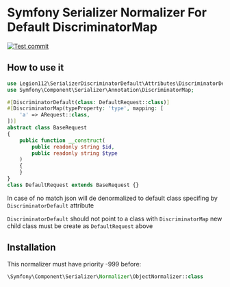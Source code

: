 # Symfony Serializer Normalizer For Default DiscriminatorMap
[![Test commit](https://github.com/SoftFineWare/discriminator-default-normalizer/actions/workflows/commit.yml/badge.svg?branch=main)](https://github.com/SoftFineWare/discriminator-default-normalizer/actions/workflows/commit.yml)
## How to use it
```php
use Legion112\SerializerDiscriminatorDefault\Attributes\DiscriminatorDefault;
use Symfony\Component\Serializer\Annotation\DiscriminatorMap;

#[DiscriminatorDefault(class: DefaultRequest::class)]
#[DiscriminatorMap(typeProperty: 'type', mapping: [
    'a' => ARequest::class,
])]
abstract class BaseRequest
{
    public function __construct(
        public readonly string $id,
        public readonly string $type
    )
    {
    }
}
class DefaultRequest extends BaseRequest {}
```
In case of no match json will de denormalized to default class specifing by `DiscriminatorDefault` attribute

`DiscriminatorDefault` should not point to a class with `DiscriminatorMap` new child class must be create as `DefaultRequest` above

## Installation
This normalizer must have priority -999 before:
```php
\Symfony\Component\Serializer\Normalizer\ObjectNormalizer::class
```